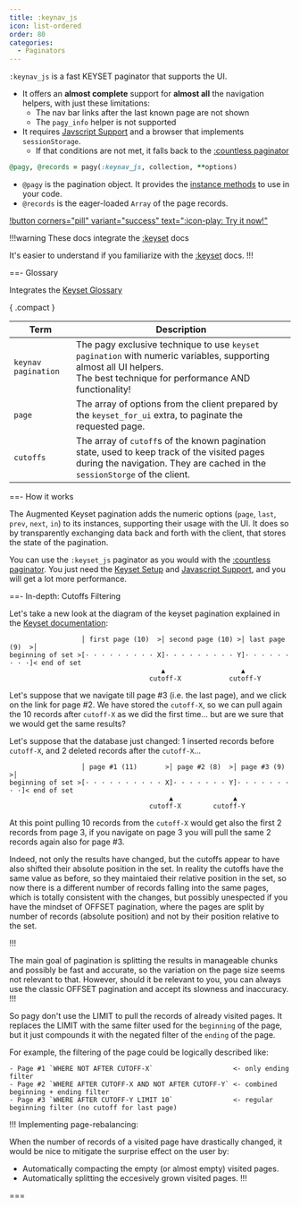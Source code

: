 ```yaml
---
title: :keynav_js
icon: list-ordered
order: 80
categories:
  - Paginators
---
```


`:keynav_js` is a fast KEYSET paginator that supports the UI.

- It offers an **almost complete** support for **almost all** the navigation helpers, with just these limitations:
  - The nav bar links after the last known page are not shown
  - The `pagy_info` helper is not supported
- It requires [Javscript Support](../../resources/javascript.md) and a browser that implements `sessionStorage`.
  - If that conditions are not met, it falls back to the [:countless paginator](countless.md)

```ruby Controller 
@pagy, @records = pagy(:keynav_js, collection, **options)
```

- `@pagy` is the pagination object. It provides the [instance methods](../methods#instance-methods) to use in your code.
- `@records` is the eager-loaded `Array` of the page records.

[!button corners="pill" variant="success" text=":icon-play: Try it now!"](/docs/Practical%20Guide/playground.md#5-keyset-apps)

!!!warning These docs integrate the [:keyset](keyset.md) docs

It's easier to understand if you familiarize with the [:keyset](keyset.md) docs.
!!!

==- Glossary

Integrates the [Keyset Glossary](keyset.md#glossary)

{ .compact }

| Term                | Description                                                                                                                                                                 |
|---------------------|-----------------------------------------------------------------------------------------------------------------------------------------------------------------------------|
| `keynav pagination` | The pagy exclusive technique to use `keyset pagination` with numeric variables, supporting almost all UI helpers.<br/>The best technique for performance AND functionality! |
| `page`              | The array of options from the client prepared by the `keyset_for_ui` extra, to paginate the requested page.                                                                 |
| `cutoffs`           | The array of `cutoff`s of the known pagination state, used to keep track of the visited pages during the navigation. They are cached in the `sessionStorge` of the client.  |

==- How it works

The Augmented Keyset pagination adds the numeric options (`page`, `last`, `prev`, `next`, `in`) to its instances, supporting their
usage with the UI. It does so by transparently exchanging data back and forth with the client, that stores the state of the
pagination.

You can use the `:keyset_js` paginator as you would with the [:countless paginator](countless.md). You just need
the [Keyset Setup](keyset.md#setup) and [Javascript Support](../../resources/javascript.md), and you will get a lot more
performance.

==- In-depth: Cutoffs Filtering

Let's take a new look at the diagram of the keyset pagination explained in the [Keyset documentation](keyset.md#in-depth-cutoffs):

```
                  │ first page (10)  >│ second page (10) >│ last page (9)  >│
beginning of set >[· · · · · · · · · X]· · · · · · · · · Y]· · · · · · · · ·]< end of set
                                      ▲                   ▲
                                   cutoff-X            cutoff-Y
```

Let's suppose that we navigate till page #3 (i.e. the last page), and we click on the link for page #2. We have stored the
`cutoff-X`, so we can pull again the 10 records after `cutoff-X` as we did the first time... but are we sure that we would get the
same results?

Let's suppose that the database just changed: 1 inserted records before `cutoff-X`, and 2 deleted records after the `cutoff-X`...

```
                  │ page #1 (11)       >│ page #2 (8)  >│ page #3 (9)    >│
beginning of set >[· · · · · · · · · · X]· · · · · · · Y]· · · · · · · · ·]< end of set
                                        ▲               ▲
                                   cutoff-X        cutoff-Y
```

At this point pulling 10 records from the `cutoff-X` would get also the first 2 records from page 3, if you navigate on page 3 you
will pull the same 2 records again also for page #3.

Indeed, not only the results have changed, but the cutoffs appear to have also shifted their absolute position in the set. In
reality the cutoffs have the same value as before, so they maintaied their relative position in the set, so now there is a
different number of records falling into the same pages, which is totally consistent with the changes, but possibly unespected if
you have the mindset of OFFSET pagination, where the pages are split by number of records (absolute position) and not by their
position relative to the set.

!!!

The main goal of pagination is splitting the results in manageable chunks and possibly be fast and accurate, so the variation on
the page size seems not relevant to that. However, should it be relevant to you, you can always use the classic OFFSET pagination
and accept its slowness and inaccuracy.
!!!

So pagy don't use the LIMIT to pull the records of already visited pages. It replaces the LIMIT with the same filter used for the
`beginning` of the page, but it just compounds it with the negated filter of the `ending` of the page.

For example, the filtering of the page could be logically described like:

```
- Page #1 `WHERE NOT AFTER CUTOFF-X`                    <- only ending filter
- Page #2 `WHERE AFTER CUTOFF-X AND NOT AFTER CUTOFF-Y` <- combined beginning + ending filter
- Page #3 `WHERE AFTER CUTOFF-Y LIMIT 10`               <- regular beginning filter (no cutoff for last page)
```

!!! Implementing page-rebalancing:

When the number of records of a visited page have drastically changed, it would be nice to mitigate the surprise effect on the
user by:

- Automatically compacting the empty (or almost empty) visited pages.
- Automatically splitting the eccesively grown visited pages.
  !!!

===

